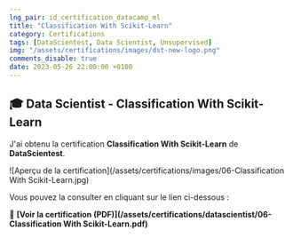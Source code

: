 ```yaml
---
lng_pair: id_certification_datacamp_ml
title: "Classification With Scikit-Learn"
category: Certifications
tags: [DataScientest, Data Scientist, Unsupervised]
img: "/assets/certifications/images/dst-new-logo.png"
comments_disable: true
date: 2023-05-26 22:00:00 +0100
---
```


## 🎓 Data Scientist - Classification With Scikit-Learn

J'ai obtenu la certification **Classification With Scikit-Learn** de **DataScientest**.

![Aperçu de la certification](/assets/certifications/images/06-Classification With Scikit-Learn.jpg)  

Vous pouvez la consulter en cliquant sur le lien ci-dessous :

📜 **[Voir la certification (PDF)](/assets/certifications/datascientist/06-Classification With Scikit-Learn.pdf)** 
